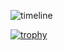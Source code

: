 ![timeline](https://github.com/hollyyfc/hollyyfc/assets/72481103/46669f18-2346-42e6-81b0-15cd02e583ea)

[![trophy](https://github-profile-trophy.vercel.app/?username=hollyyfc&&theme=discord&title=-Issues,-Repositories,-Followers,-PullRequest,-Reviews&column=-1&no-bg=true)](https://github.com/ryo-ma/github-profile-trophy)
